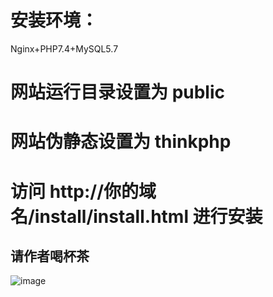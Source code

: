 # 安装环境：
Nginx+PHP7.4+MySQL5.7

# 网站运行目录设置为 public

# 网站伪静态设置为 thinkphp

# 访问   http://你的域名/install/install.html	进行安装
## 请作者喝杯茶

![image](https://github.com/user-attachments/assets/aeaadab1-96af-4608-a4e6-479b902ff2b9)
